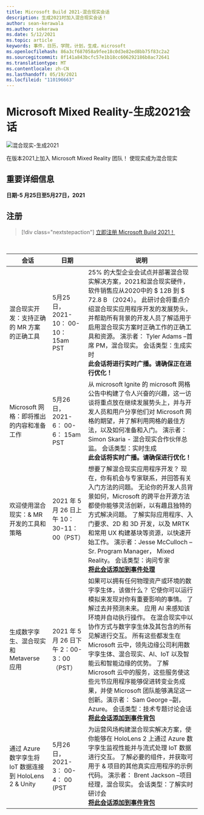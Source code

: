 ```yaml
---
title: Microsoft Build 2021-混合现实会话
description: 生成2021时加入混合现实会话！
author: sean-kerawala
ms.author: sekerawa
ms.date: 5/12/2021
ms.topic: article
keywords: 事件，日历，学院，计划，生成，microsoft
ms.openlocfilehash: 86a3cf687058a9fee18c0d3e82ed8bb75f83c2a2
ms.sourcegitcommit: 8f141a843bcfc57e1b18cc606292186b8ac72641
ms.translationtype: MT
ms.contentlocale: zh-CN
ms.lasthandoff: 05/19/2021
ms.locfileid: "110196663"
---
```

# <a name="microsoft-mixed-reality---build-2021-sessions"></a>Microsoft Mixed Reality-生成2021会话

![混合现实-生成2021](images/mr_build_banner.png)

在版本2021上加入 Microsoft Mixed Reality 团队！ 使现实成为混合现实

## <a name="important-details"></a>重要详细信息

**日期-5 月25日至5月27日，2021**

## <a name="registration"></a>注册

> [!div class="nextstepaction"] 
> [立即注册 Microsoft Build 2021！](https://register.build.microsoft.com/)

<br>

|会话|日期|说明|
|-------------|-------------|-----|
| 混合现实开发：支持正确的 MR 方案的正确工具|5月25日，2021-10： 00-10： 15am PST|25% 的大型企业会试点并部署混合现实解决方案，2021和混合现实硬件，软件销售应从2020中的 $ 12B 到 $ 72.8 B （2024）。 此研讨会将重点介绍混合现实应用程序开发的发展势头，并帮助所有背景的开发人员了解适用于启用混合现实方案时正确工作的正确工具和资源。 演示者： Tyler Adams –首席 PM，混合现实。 会话类型：生成实时 <br><b>此会话将进行实时广播。请确保正在进行优化！</b>|
| Microsoft 网格：即将推出的内容和准备工作|5月26日，2021-6： 00-6： 15am PST|从 microsoft Ignite 的 microsoft 网格公告中构建了令人兴奋的兴趣，这一访谈将重点放在继续发展势头上，并与开发人员和用户分享他们对 Microsoft 网格的期望，并了解利用网格的最佳方法，以及如何准备和入门。 演示者：Simon Skaria - 混合现实合作伙伴总监。 会话类型：实时生成<br><b>此会话将实时广播。请确保进行优化！</b>|
| 欢迎使用混合现实：& MR 开发的工具和策略|2021 年 5 月 26 日上午 10：30-11：00（PST）| 想要了解混合现实应用程序开发？ 现在，你有机会与专家联系，并回答有关入门方法的问题。 无论你的开发人员背景如何，Microsoft 的跨平台开源方法都使你能够灵活创新，以有趣且独特的方式解决问题。 了解实际应用程序、入门要求、2D 和 3D 开发，以及 MRTK 和常用 UX 构建基块等资源，以快速开始工作。 演示者：Jesse McCulloch – Sr. Program Manager， Mixed Reality。 会话类型：询问专家<br><b>[将此会话添加到事件处理](https://mybuild.microsoft.com/sessions/6e69bf88-10ba-45a2-a2d0-bee591d703d5)</b>|
| 生成数字孪生、混合现实和 Metaverse 应用|2021 年 5 月 26 日下午 2：00-3：00（PST）|如果可以拥有任何物理资产或环境的数字孪生体，该做什么？  它使你可以运行模拟来发现对你有重要影响的事情。 了解过去并预测未来。 应用 AI 来感知该环境并自动执行操作。  在混合现实中以协作方式与数字孪生体及其包含的所有见解进行交互。  所有这些都发生在 Microsoft 云中，领先边缘公司利用数字孪生体、混合现实、AI、IoT 以及智能云和智能边缘的优势。  了解 Microsoft 云中的服务，这些服务使这些元节应用程序能够促进转变业务成果，并使 Microsoft 团队能够满足这一创新。演示者： Sam George –副，Azure。 会话类型：技术专题讨论会话<br><b>[将此会话添加到事件背包](https://mybuild.microsoft.com/sessions/f06287c8-8e56-452f-ae2f-e739c2be4870)</b>|
| 通过 Azure 数字孪生将 IoT 数据连接到 HoloLens 2 & Unity|5月26日，2021-3： 00-4： 00 (PST| 为运营风场构建混合现实解决方案，使你能够在 HoloLens 2 上通过 Azure 数字孪生监视性能并与流式处理 IoT 数据进行交互。 了解必要的组件，并获取可用于 & 项目的其他真实应用程序的示例代码。 演示者： Brent Jackson –项目经理，混合现实。 会话类型：了解实时研讨会<br><b>[将此会话添加到事件背包](https://mybuild.microsoft.com/sessions/815a692f-398b-4772-ac18-c021f5116757)</b>|